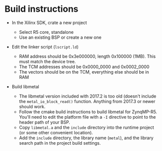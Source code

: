 # Build instructions

* In the Xilinx SDK, crate a new project
    - Select R5 core, standalone
    - Use an existing BSP or create a new one

* Edit the linker script (`lscript.ld`)
    - RAM address should be 0x3e000000, length 0x100000 (1MB).  This must match the device tree.
    - The TCM addresses should be 0x0000_0000 and 0x0002_0000
    - The vectors should be on the TCM, everything else should be in RAM

* Build libmetal
    - The libmetal version included with 2017.2 is too old (doesn't include the `metal_io_block_read()` function.  Anything from 2017.3 or newer should work.
    - Follow the cmake build instructions to build libmetal for ZynqMP-R5.  You'll need to edit the platform file with a `-I` directive to point to the header path of your BSP.
    - Copy `libmetal.a` and the `include` directory into the runtime project (or some other convenient location).
    - Add the `include` directory, the library name (`metal`), and the library search path in the project build settings.

